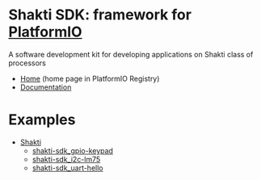 
# Shakti SDK: framework for [PlatformIO](https://platformio.org)

A software development kit for developing applications on Shakti class of processors

* [Home](https://platformio.org/frameworks/shakti-sdk) (home page in PlatformIO Registry)
* [Documentation](https://docs.platformio.org/page/frameworks/shakti-sdk.html)

# Examples

- [Shakti](https://github.com/platformio/platform-shakti)
  * [shakti-sdk_gpio-keypad](https://github.com/platformio/platform-shakti/tree/master/examples/shakti-sdk_gpio-keypad)
  * [shakti-sdk_i2c-lm75](https://github.com/platformio/platform-shakti/tree/master/examples/shakti-sdk_i2c-lm75)
  * [shakti-sdk_uart-hello](https://github.com/platformio/platform-shakti/tree/master/examples/shakti-sdk_uart-hello)

